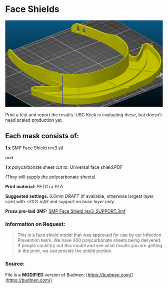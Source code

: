 # Face Shields
![Face shield](https://raw.githubusercontent.com/CRASHSpace/COVID-19-3dprints/master/images/faceshield_USCV3-render.png)

Print a test and report the results. USC Keck is evaluating these, but doesn't need scaled production yet.

## Each mask consists of:

**1 x** SMP Face Shield rev3.stl

*and* 

**1 x** polycarbonate sheet *cut to*: Universal face shield.PDF

(They will supply the polycarbonate sheets)

**Print material:** *PETG* or *PLA*

**Suggested settings:** *0.6mm DRAFT* (if available, otherwise largest layer size) with *~20% infill* and *support on base layer only*

**Prusa pre-laid 3MF:** [SMP Face Shield rev3_SUPPORT.3mf](https://github.com/CRASHSpace/COVID-19-3dprints/blob/master/Face%20Shield/SMP%20Face%20Shield%20rev3_SUPPORT.3mf)

### Information on Request:
> This is a face shield model that was approved for use by our Infection Prevention team. We have 400 polycarbonate sheets being delivered. If people could try out this model and see what results you are getting in the print, we can provide the shield portion.

### Source:
File is a **MODIFIED** version of Budmen: [https://budmen.com/](https://budmen.com/)
